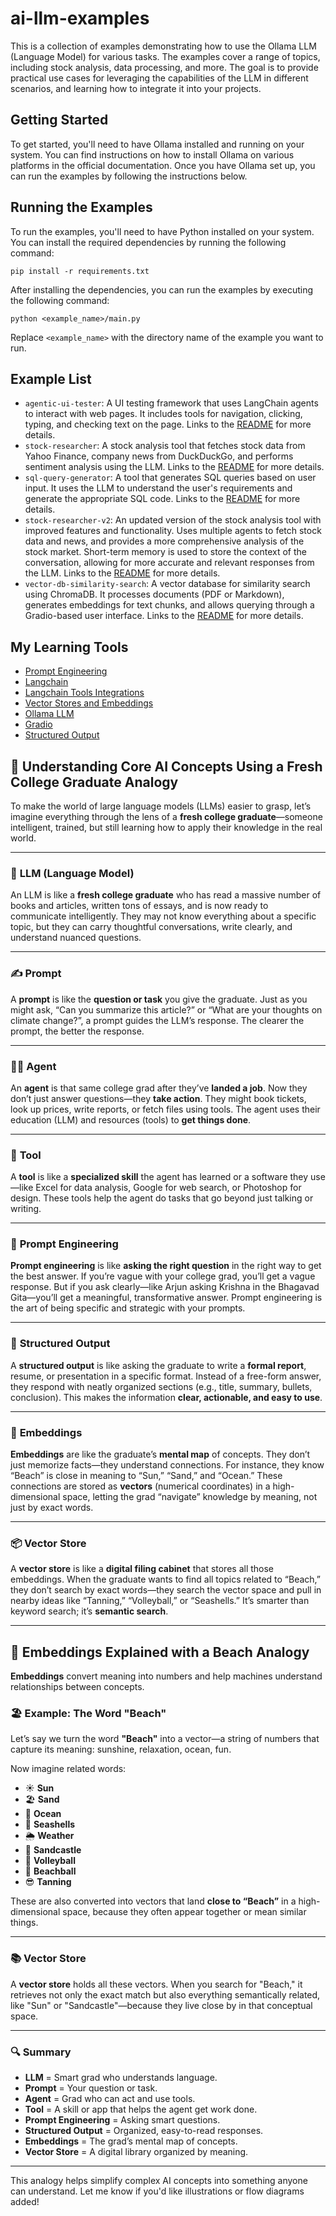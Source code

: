 # ai-llm-examples
This is a collection of examples demonstrating how to use the Ollama LLM (Language Model) for various tasks. The examples cover a range of topics, including stock analysis, data processing, and more.
The goal is to provide practical use cases for leveraging the capabilities of the LLM in different scenarios, and learning how to integrate it into your projects.
## Getting Started
To get started, you'll need to have Ollama installed and running on your system. You can find instructions on how to install Ollama on various platforms in the official documentation.
Once you have Ollama set up, you can run the examples by following the instructions below.
## Running the Examples
To run the examples, you'll need to have Python installed on your system. You can install the required dependencies by running the following command:
```
pip install -r requirements.txt
```
After installing the dependencies, you can run the examples by executing the following command:
```
python <example_name>/main.py
```
Replace `<example_name>` with the directory name of the example you want to run.


## Example List
- `agentic-ui-tester`: A UI testing framework that uses LangChain agents to interact with web pages. It includes tools for navigation, clicking, typing, and checking text on the page. Links to the [README](agentic_ui_tester/README.md) for more details.
- `stock-researcher`: A stock analysis tool that fetches stock data from Yahoo Finance, company news from DuckDuckGo, and performs sentiment analysis using the LLM. Links to the [README](stock-researcher/README.md) for more details.
- `sql-query-generator`: A tool that generates SQL queries based on user input. It uses the LLM to understand the user's requirements and generate the appropriate SQL code. Links to the [README](sql-query-generator/README.md) for more details.
- `stock-researcher-v2`: An updated version of the stock analysis tool with improved features and functionality. Uses multiple agents to fetch stock data and news, and provides a more comprehensive analysis of the stock market. Short-term memory is used to store the context of the conversation, allowing for more accurate and relevant responses from the LLM. Links to the [README](stock-researcher-v2/README.md) for more details.
- `vector-db-similarity-search`: A vector database for similarity search using ChromaDB. It processes documents (PDF or Markdown), generates embeddings for text chunks, and allows querying through a Gradio-based user interface. Links to the [README](vector-db-similarity-search/README.md) for more details.

## My Learning Tools
- [Prompt Engineering](https://www.promptingguide.ai/)
- [Langchain](https://python.langchain.com/docs/introduction/)
- [Langchain Tools Integrations](https://python.langchain.com/docs/integrations/tools/)
- [Vector Stores and Embeddings](https://python.langchain.com/docs/concepts/embedding_models/)
- [Ollama LLM](https://ollama.com/)
- [Gradio](https://www.gradio.app/docs)
- [Structured Output](https://python.langchain.com/docs/how_to/structured_output/)


## 🧠 Understanding Core AI Concepts Using a Fresh College Graduate Analogy

To make the world of large language models (LLMs) easier to grasp, let’s imagine everything through the lens of a **fresh college graduate**—someone intelligent, trained, but still learning how to apply their knowledge in the real world.

---

### 💬 **LLM (Language Model)**

An LLM is like a **fresh college graduate** who has read a massive number of books and articles, written tons of essays, and is now ready to communicate intelligently. They may not know everything about a specific topic, but they can carry thoughtful conversations, write clearly, and understand nuanced questions.

---

### ✍️ **Prompt**

A **prompt** is like the **question or task** you give the graduate. Just as you might ask, “Can you summarize this article?” or “What are your thoughts on climate change?”, a prompt guides the LLM’s response. The clearer the prompt, the better the response.

---

### 🧑‍💼 **Agent**

An **agent** is that same college grad after they’ve **landed a job**. Now they don’t just answer questions—they **take action**. They might book tickets, look up prices, write reports, or fetch files using tools. The agent uses their education (LLM) and resources (tools) to **get things done**.

---

### 🧰 **Tool**

A **tool** is like a **specialized skill** the agent has learned or a software they use—like Excel for data analysis, Google for web search, or Photoshop for design. These tools help the agent do tasks that go beyond just talking or writing.

---

### 🎯 **Prompt Engineering**

**Prompt engineering** is like **asking the right question** in the right way to get the best answer. If you’re vague with your college grad, you’ll get a vague response. But if you ask clearly—like Arjun asking Krishna in the Bhagavad Gita—you’ll get a meaningful, transformative answer. Prompt engineering is the art of being specific and strategic with your prompts.

---

### 📄 **Structured Output**

A **structured output** is like asking the graduate to write a **formal report**, resume, or presentation in a specific format. Instead of a free-form answer, they respond with neatly organized sections (e.g., title, summary, bullets, conclusion). This makes the information **clear, actionable, and easy to use**.

---

### 🧭 **Embeddings**

**Embeddings** are like the graduate’s **mental map** of concepts. They don’t just memorize facts—they understand connections. For instance, they know “Beach” is close in meaning to “Sun,” “Sand,” and “Ocean.” These connections are stored as **vectors** (numerical coordinates) in a high-dimensional space, letting the grad “navigate” knowledge by meaning, not just by exact words.

---

### 📦 **Vector Store**

A **vector store** is like a **digital filing cabinet** that stores all those embeddings. When the graduate wants to find all topics related to “Beach,” they don’t search by exact words—they search the vector space and pull in nearby ideas like “Tanning,” “Volleyball,” or “Seashells.” It’s smarter than keyword search; it’s **semantic search**.

---

## 🌴 Embeddings Explained with a Beach Analogy

**Embeddings** convert meaning into numbers and help machines understand relationships between concepts.

### 🏖️ Example: The Word "Beach"

Let’s say we turn the word **"Beach"** into a vector—a string of numbers that capture its meaning: sunshine, relaxation, ocean, fun.

Now imagine related words:

- ☀️ **Sun**
- 🏖️ **Sand**
- 🌊 **Ocean**
- 🐚 **Seashells**
- 🌦️ **Weather**
- 🏰 **Sandcastle**
- 🏐 **Volleyball**
- 🏓 **Beachball**
- 😎 **Tanning**

These are also converted into vectors that land **close to “Beach”** in a high-dimensional space, because they often appear together or mean similar things.

---

### 📚 Vector Store

A **vector store** holds all these vectors. When you search for "Beach," it retrieves not only the exact match but also everything semantically related, like "Sun" or "Sandcastle"—because they live close by in that conceptual space.

---

### 🔍 Summary

- **LLM** = Smart grad who understands language.
- **Prompt** = Your question or task.
- **Agent** = Grad who can act and use tools.
- **Tool** = A skill or app that helps the agent get work done.
- **Prompt Engineering** = Asking smart questions.
- **Structured Output** = Organized, easy-to-read responses.
- **Embeddings** = The grad’s mental map of concepts.
- **Vector Store** = A digital library organized by meaning.

---

This analogy helps simplify complex AI concepts into something anyone can understand. Let me know if you'd like illustrations or flow diagrams added!
